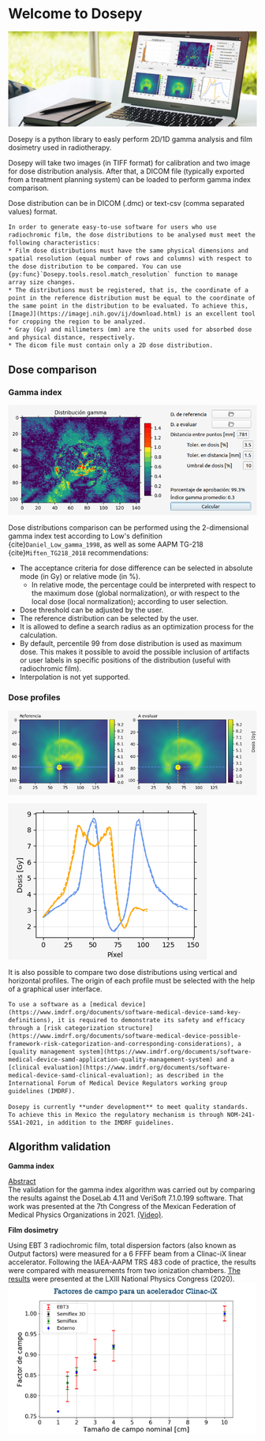# Welcome to Dosepy

![Portada_Dosepy](../assets/portada_DOSEPY.png)

Dosepy is a python library to easly perform 2D/1D gamma analysis and film dosimetry used in radiotherapy. 

Dosepy will take two images (in TIFF format) for calibration and two image for dose distribution analysis. After that, a DICOM file (typically exported from a treatment planning system) can be loaded to perform gamma index comparison.

Dose distribution can be in DICOM (.dmc) or text-csv (comma separated values) format.

```{note}
In order to generate easy-to-use software for users who use radiochromic film, the dose distributions to be analysed must meet the following characteristics:
* Film dose distributions must have the same physical dimensions and spatial resolution (equal number of rows and columns) with respect to the dose distribution to be compared. You can use {py:func}`Dosepy.tools.resol.match_resolution` function to manage array size changes.
* The distributions must be registered, that is, the coordinate of a point in the reference distribution must be equal to the coordinate of the same point in the distribution to be evaluated. To achieve this, [ImageJ](https://imagej.nih.gov/ij/download.html) is an excellent tool for cropping the region to be analyzed.
* Gray (Gy) and millimeters (mm) are the units used for absorbed dose and physical distance, respectively.
* The dicom file must contain only a 2D dose distribution.

```


## Dose comparison
### Gamma index

![Imagen_gamma](../assets/Image_gamma.png)

 Dose distributions comparison can be performed using the 2-dimensional gamma index test according to Low's definition {cite}`Daniel_Low_gamma_1998`, as well as some AAPM TG-218 {cite}`Miften_TG218_2018` recommendations:

* The acceptance criteria for dose difference can be selected in absolute mode (in Gy) or relative mode (in %).
  * In relative mode, the percentage could be interpreted with respect to the maximum dose (global normalization), or with respect to the local dose (local normalization); according to user selection.
* Dose threshold can be adjusted by the user.
* The reference distribution can be selected by the user.
* It is allowed to define a search radius as an optimization process for the calculation.
* By default, percentile 99 from dose distribution is used as maximum dose. This makes it possible to avoid the possible inclusion of artifacts or user labels in specific positions of the distribution (useful with radiochromic film).
* Interpolation is not yet supported.

### Dose profiles

![Imagen_perfil_1](../assets/Perfiles_1.png)

![Imagen_perfil_2](../assets/Perfiles_2.png)

It is also possible to compare two dose distributions using vertical and horizontal profiles. The origin of each profile must be selected with the help of a graphical user interface.

```{warning}
To use a software as a [medical device](https://www.imdrf.org/documents/software-medical-device-samd-key-definitions), it is required to demonstrate its safety and efficacy through a [risk categorization structure](https://www.imdrf.org/documents/software-medical-device-possible-framework-risk-categorization-and-corresponding-considerations), a [quality management system](https://www.imdrf.org/documents/software-medical-device-samd-application-quality-management-system) and a [clinical evaluation](https://www.imdrf.org/documents/software-medical-device-samd-clinical-evaluation); as described in the International Forum of Medical Device Regulators working group guidelines (IMDRF).

Dosepy is currently **under development** to meet quality standards. To achieve this in Mexico the regulatory mechanism is through NOM-241-SSA1-2021, in addition to the IMDRF guidelines.
```

## Algorithm validation

**Gamma index**

[Abstract](https://github.com/LuisOlivaresJ/Dosepy/blob/2bf579e6c33c347ef8f0cdd6f4ee7534798f0d13/docs/assets/validation.pdf)<br/>
The validation for the gamma index algorithm was carried out by comparing the results against the DoseLab 4.11 and VeriSoft 7.1.0.199 software. That work was presented at the 7th Congress of the Mexican Federation of Medical Physics Organizations in 2021. [(Video)](https://youtu.be/HM4qkYGzNFc).

**Film dosimetry**

Using EBT 3 radiochromic film, total dispersion factors (also known as Output factors) were measured for a 6 FFFF beam from a Clinac-iX linear accelerator. Following the IAEA-AAPM TRS 483 code of practice, the results were compared with measurements from two ionization chambers. [The results](https://smf.mx/programas/congreso-nacional-de-fisica/memorias-cnf/) were presented at the LXIII National Physics Congress (2020).
![Image_factores_campo](../assets/Factores_de_campo_6FFF.png)


```{tableofcontents}
```
